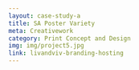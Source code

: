 ```yaml
---
layout: case-study-a
title: SA Poster Variety
meta: Creativework
category: Print Concept and Design
img: img/project5.jpg
link: livandviv-branding-hosting
---
```

